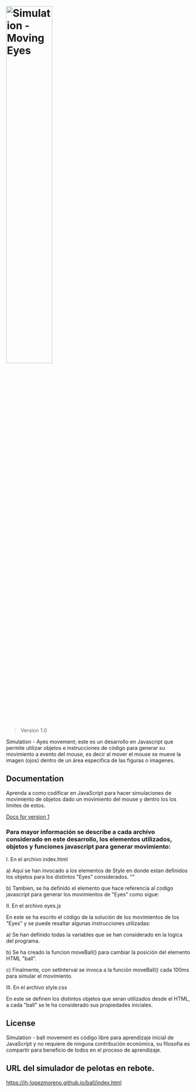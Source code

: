 <h1><img src="" alt="Simulation - Moving Eyes" width="50%"></h1>

> Version 1.0

Simulation - Ayes movement; este es un desarrollo en Javascript que permite utilizar objetos e instrucciones de código para generar su movimiento a evento del mouse, es decir al mover el mouse se mueve la imagen (ojos) dentro de un área especifica de las figuras o imagenes.

## Documentation

Aprenda a como codificar en JavaScript para hacer simulaciones de movimiento de objetos dado un movimiento del mouse y dentro los los limites de estos.

[Docs for version 1](https://jh-lopezmoreno.github.io/eye%20movement/docs)

### Para mayor información se describe a cada archivo considerado en este desarrollo, los elementos utilizados, objetos y funciones javascript para generar movimiento:

I. En el archivo index.html
   
   a) Aqui se han invocado a los elementos de Style en donde estan definidos los objetos para los distintos "Eyes" considerados.
      "<link rel="stylesheet" type="text/css" href="./styles.css">"

   b) Tambien, se ha definido el elemento que hace referencia al codigo javascript para generar los movimientos de "Eyes" como sigue:
      <script src="./eyes.js"></script>

II. En el archivo eyes.js
   
   En este se ha escrito el código de la solución de los movimientos de los "Eyes" y se puede resaltar algunas instrucciones utilizadas:

   a) Se han definido todas la variables que se han considerado en la logica del programa.
   
   b) Se ha creado la funcion moveBall() para cambiar la posición del elemento HTML "ball".

   c) Finalmente, con setInterval se invoca a la función moveBall() cada 100ms para simular el movimiento.

III. En el archivo style.css
   
   En este se definen los distintos objetos que seran utilizados desde el HTML, a cada "ball" se le ha considerado sus propiedades iniciales.


## License

Simulation - ball movement es código libre para aprendizaje inicial de JavaScript y no requiere de ninguna contribución económica, su filosofía es compartir para beneficio de todos en el proceso de aprendizaje.

## URL del simulador de pelotas en rebote.

https://jh-lopezmoreno.github.io/ball/index.html
